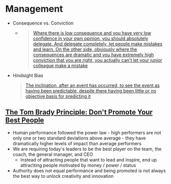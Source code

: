 # Management

* Consequence vs. Conviction
  * > [Where there is low consequence and you have very low confidence in your own opinion, you should absolutely delegate. And delegate completely, let people make mistakes and learn. On the other side, obviously where the consequences are dramatic and you have extremely high conviction that you are right, you actually can't let your junior colleague make a mistake](https://medium.com/@yegg/mental-models-i-find-repeatedly-useful-936f1cc405d)
* Hindsight Bias
  > [The inclination, after an event has occurred, to see the event as having been predictable, despite there having been little or no objective basis for predicting it](https://en.wikipedia.org/wiki/Hindsight_bias)

## [The Tom Brady Principle: Don't Promote Your Best People](https://medium.com/betterworkingworld/the-tom-brady-principle-dont-promote-your-best-people-e924fa308550)

* Human performance followed the power law - high performers are not only one or two standard deviations above average - they have dramatically higher levels of impact than average performers
* We are requiring today's leaders to be the best player on the team, the coach, the general manager, and CEO
  * Instead of attracting people that want to lead and inspire, end up attrac\\ting people motivated by money / power / status
* Authority does not equal performance and being promoted is not always the best way to unlock creativity and innovation

